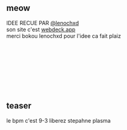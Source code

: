 ## meow

IDEE RECUE PAR <a href="https://github.com/Lenochxd">@lenochxd</a> <br>
son site c'est <a href="https://webdeck.app">webdeck.app</a> <br>
merci bokou lenochxd pour l'idee ca fait plaiz

<br><br><br><br><br><br><br>
## teaser

le bpm c'est 9-3 liberez stepahne plasma
